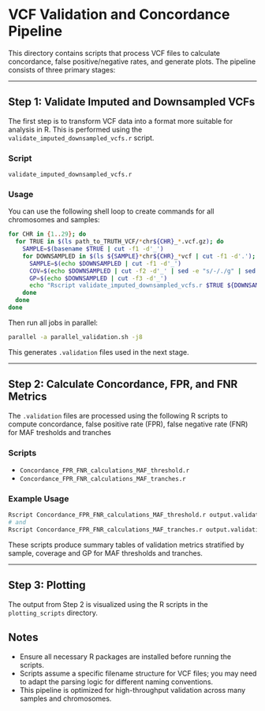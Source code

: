 # VCF Validation and Concordance Pipeline

This directory contains scripts that process VCF files to calculate concordance, false positive/negative rates, and generate plots. The pipeline consists of three primary stages:

---

## Step 1: Validate Imputed and Downsampled VCFs

The first step is to transform VCF data into a format more suitable for analysis in R. This is performed using the `validate_imputed_downsampled_vcfs.r` script.

### Script
```
validate_imputed_downsampled_vcfs.r
```

### Usage
You can use the following shell loop to create commands for all chromosomes and samples:

```bash
for CHR in {1..29}; do
  for TRUE in $(ls path_to_TRUTH_VCF/*chr${CHR}_*.vcf.gz); do
    SAMPLE=$(basename $TRUE | cut -f1 -d'_')
    for DOWNSAMPLED in $(ls ${SAMPLE}*chr${CHR}_*vcf | cut -f1 -d'.'); do
      SAMPLE=$(echo $DOWNSAMPLED | cut -f1 -d'_')
      COV=$(echo $DOWNSAMPLED | cut -f2 -d'_' | sed -e "s/-/./g" | sed -e "s/X//g")
      GP=$(echo $DOWNSAMPLED | cut -f3 -d'_')
      echo "Rscript validate_imputed_downsampled_vcfs.r $TRUE ${DOWNSAMPLED}.vcf ${SAMPLE} $COV ${DOWNSAMPLED}.validation 2> ${DOWNSAMPLED}.error" >> parallel_validation.sh
    done
  done
done
```

Then run all jobs in parallel:

```bash
parallel -a parallel_validation.sh -j8
```

This generates `.validation` files used in the next stage.

---

## Step 2: Calculate Concordance, FPR, and FNR Metrics

The `.validation` files are processed using the following R scripts to compute concordance, false positive rate (FPR), false negative rate (FNR) for MAF tresholds and tranches

### Scripts
- `Concordance_FPR_FNR_calculations_MAF_threshold.r`
- `Concordance_FPR_FNR_calculations_MAF_tranches.r`

### Example Usage
```bash
Rscript Concordance_FPR_FNR_calculations_MAF_threshold.r output.validation
# and
Rscript Concordance_FPR_FNR_calculations_MAF_tranches.r output.validation
```

These scripts produce summary tables of validation metrics stratified by sample, coverage and GP for MAF thresholds and tranches.

---

## Step 3: Plotting

The output from Step 2 is visualized using the R scripts in the `plotting_scripts` directory.


## Notes
- Ensure all necessary R packages are installed before running the scripts.
- Scripts assume a specific filename structure for VCF files; you may need to adapt the parsing logic for different naming conventions.
- This pipeline is optimized for high-throughput validation across many samples and chromosomes.

